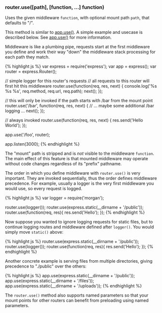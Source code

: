 <h3 id='router.use'>router.use([path], [function, ...] function)</h3>

Uses the given middleware `function`, with optional mount path `path`, that defaults to "/".

This method is similar to [app.use()](#app.use). A simple example and usecase is described below.
See [app.use()](#app.use) for more information.

Middleware is like a plumbing pipe, requests start at the first middleware you define
and work their way "down" the middleware stack processing for each path they match.

{% highlight js %}
var express = require('express');
var app = express();
var router = express.Router();

// simple logger for this router's requests
// all requests to this router will first hit this middleware
router.use(function(req, res, next) {
  console.log('%s %s %s', req.method, req.url, req.path);
  next();
});

// this will only be invoked if the path starts with /bar from the mount point
router.use('/bar', function(req, res, next) {
  // ... maybe some additional /bar logging ...
  next();
});

// always invoked
router.use(function(req, res, next) {
  res.send('Hello World');
});

app.use('/foo', router);

app.listen(3000);
{% endhighlight %}

The "mount" path is stripped and is _not_ visible to the middleware `function`.
The main effect of this feature is that mounted middleware may operate without
code changes regardless of its "prefix" pathname.

The order in which you define middleware with `router.use()` is very important.
They are invoked sequentially, thus the order defines middleware precedence. For example,
usually a logger is the very first middleware you would use, so every request is logged.

{% highlight js %}
var logger = require('morgan');

router.use(logger());
router.use(express.static(__dirname + '/public'));
router.use(function(req, res){
  res.send('Hello');
});
{% endhighlight %}

Now suppose you wanted to ignore logging requests for static files, but to continue
logging routes and middleware defined after `logger()`.  You would simply move `static()` above:

{% highlight js %}
router.use(express.static(__dirname + '/public'));
router.use(logger());
router.use(function(req, res){
  res.send('Hello');
});
{% endhighlight %}

Another concrete example is serving files from multiple directories,
giving precedence to "./public" over the others:

{% highlight js %}
app.use(express.static(__dirname + '/public'));
app.use(express.static(__dirname + '/files'));
app.use(express.static(__dirname + '/uploads'));
{% endhighlight %}

The `router.use()` method also supports named parameters so that your mount points
for other routers can benefit from preloading using named parameters.
